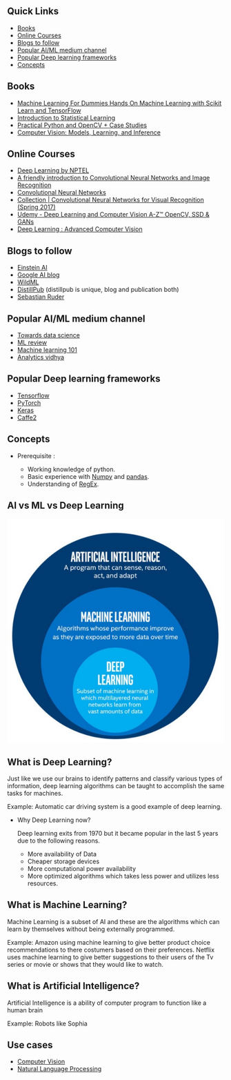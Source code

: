 ## Quick Links

- [Books](#books)
- [Online Courses](#online-course)
- [Blogs to follow](#blogs-to-follow)
- [Popular AI/ML medium channel](#popular-ai/ml-medium-channel)
- [Popular Deep learning frameworks](#popular-deep-learning-frameworks)
- [Concepts](#concepts)

## Books

- [Machine Learning For Dummies Hands On Machine Learning with Scikit Learn and TensorFlow](https://github.com/yanshengjia/ml-road/blob/master/resources/Hands%20On%20Machine%20Learning%20with%20Scikit%20Learn%20and%20TensorFlow.pdf)
- [Introduction to Statistical Learning](https://www-bcf.usc.edu/~gareth/ISL/ISLR%20Seventh%20Printing.pdf)
- [Practical Python and OpenCV + Case Studies](https://github.com/Shivanandroy/Study-Materials/blob/master/Practical%20Python%20and%20OpenCV%2C%203rd%20Edition.pdf)
- [Computer Vision: Models, Learning, and Inference](https://web.itu.edu.tr/hulyayalcin/Signal_Processing_Books/2010_Szeliski_ComputerVision.pdf)

## Online Courses

- [Deep Learning by NPTEL](https://nptel.ac.in/courses/106106184/)
- [A friendly introduction to Convolutional Neural Networks and Image Recognition](https://www.youtube.com/watch?v=2-Ol7ZB0MmU)
- [Convolutional Neural Networks](https://www.coursera.org/learn/convolutional-neural-networks)
- [Collection | Convolutional Neural Networks for Visual Recognition (Spring 2017)](https://www.youtube.com/watch?v=vT1JzLTH4G4&list=PL3FW7Lu3i5JvHM8ljYj-zLfQRF3EO8sYv)
- [Udemy - Deep Learning and Computer Vision A-Z™ OpenCV, SSD & GANs](https://www.udemy.com/course/computer-vision-a-z/)
- [Deep Learning : Advanced Computer Vision](https://www.udemy.com/advanced-computer-vision/?src=sac&kw=deep%20learning%3A%20advanced)

## Blogs to follow

- [Einstein AI](https://einstein.ai/research)
- [Google AI blog](https://ai.googleblog.com/)
- [WildML](http://www.wildml.com/)
- [DistillPub](https://distill.pub/) (distillpub is unique, blog and publication both)
- [Sebastian Ruder](http://ruder.io/)

## Popular AI/ML medium channel

- [Towards data science](https://towardsdatascience.com/)
- [ML review](https://medium.com/mlreview)
- [Machine learning 101](https://medium.com/machine-learning-101)
- [Analytics vidhya](https://medium.com/analytics-vidhya)

## Popular Deep learning frameworks

- [Tensorflow](https://www.tensorflow.org/)
- [PyTorch](https://pytorch.org/)
- [Keras](https://keras.io/)
- [Caffe2](https://caffe2.ai/)

## Concepts

- Prerequisite :

 	-	Working knowledge of python.
 	- 	Basic experience with [Numpy](https://colab.research.google.com/github/GokuMohandas/practicalAI/blob/master/notebooks/02_NumPy.ipynb) and [pandas](https://colab.research.google.com/github/GokuMohandas/practicalAI/blob/master/notebooks/03_Pandas.ipynb).
 	- 	Understanding of [RegEx](https://www.analyticsvidhya.com/blog/2015/06/regular-expression-python/).

## AI vs ML vs Deep Learning

![](../../Images/aivsml.jpg)

## What is Deep Learning?

Just like we use our brains to identify patterns and classify various types of information, deep learning algorithms can be taught to accomplish the same tasks for machines.

   Example:
   Automatic car driving system is a good example of deep learning.

- Why Deep Learning now?

   Deep learning exits from 1970 but it became popular in the last 5 years due to the following reasons.
    - More availability of Data 
    - Cheaper storage devices
    - More computational power availability
    - More optimized algorithms which takes less power and utilizes less resources.

## What is Machine Learning?

Machine Learning is a subset of AI and these are the algorithms which can learn by themselves without being externally programmed.

Example:
Amazon using machine learning to give better product choice recommendations to there costumers based on their preferences.
Netflix uses machine learning to give better suggestions to their users of the Tv series or movie or shows that they would like to watch.

## What is Artificial Intelligence?

Artificial Intelligence is a ability of computer program to function like a human brain

Example: Robots like Sophia

## Use cases

- [Computer Vision](https://github.com/kothiyayogesh/co-learning-lounge/tree/master/Technology/Artificial%20Intelligence/Computer%20Vision)
- [Natural Language Processing](https://github.com/kothiyayogesh/co-learning-lounge/tree/master/Technology/Artificial%20Intelligence/Natural%20Langauge%20Processing)